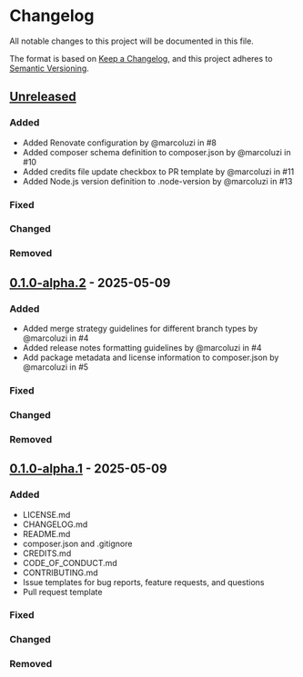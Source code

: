 # Changelog

All notable changes to this project will be documented in this file.

The format is based on [Keep a Changelog](https://keepachangelog.com/en/1.1.0/),
and this project adheres to [Semantic Versioning](https://semver.org/spec/v2.0.0.html).

## [Unreleased]

### Added

- Added Renovate configuration by @marcoluzi in #8
- Added composer schema definition to composer.json by @marcoluzi in #10
- Added credits file update checkbox to PR template by @marcoluzi in #11
- Added Node.js version definition to .node-version by @marcoluzi in #13

### Fixed

### Changed

### Removed

## [0.1.0-alpha.2] - 2025-05-09 

### Added

- Added merge strategy guidelines for different branch types by @marcoluzi in #4
- Added release notes formatting guidelines by @marcoluzi in #4
- Add package metadata and license information to composer.json by @marcoluzi in #5

### Fixed

### Changed

### Removed

## [0.1.0-alpha.1] - 2025-05-09 

### Added

- LICENSE.md
- CHANGELOG.md
- README.md
- composer.json and .gitignore
- CREDITS.md
- CODE_OF_CONDUCT.md
- CONTRIBUTING.md
- Issue templates for bug reports, feature requests, and questions
- Pull request template

### Fixed

### Changed

### Removed

[unreleased]: https://github.com/webkinder/sproutset/compare/v0.1.0-alpha.2...develop
[0.1.0-alpha.2]: https://github.com/webkinder/sproutset/releases/tag/v0.1.0-alpha.2
[0.1.0-alpha.1]: https://github.com/webkinder/sproutset/releases/tag/v0.1.0-alpha.1
